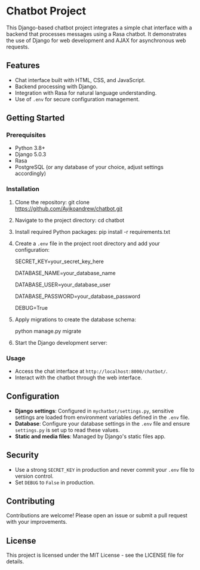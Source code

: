 # Chatbot Project

This Django-based chatbot project integrates a simple chat interface with a backend that processes messages using a Rasa chatbot. It demonstrates the use of Django for web development and AJAX for asynchronous web requests.

## Features

- Chat interface built with HTML, CSS, and JavaScript.
- Backend processing with Django.
- Integration with Rasa for natural language understanding.
- Use of `.env` for secure configuration management.

## Getting Started

### Prerequisites

- Python 3.8+
- Django 5.0.3
- Rasa
- PostgreSQL (or any database of your choice, adjust settings accordingly)

### Installation

1. Clone the repository:
  git clone https://github.com/Ayikoandrew/chatbot.git
2. Navigate to the project directory:
   cd chatbot
3. Install required Python packages:
   pip install -r requirements.txt
4. Create a `.env` file in the project root directory and add your configuration:
   
   SECRET_KEY=your_secret_key_here
   
   DATABASE_NAME=your_database_name
   
   DATABASE_USER=your_database_user
   
   DATABASE_PASSWORD=your_database_password
   
   DEBUG=True

5. Apply migrations to create the database schema:
   
   python manage.py migrate
6. Start the Django development server:
   
### Usage

- Access the chat interface at `http://localhost:8000/chatbot/`.
- Interact with the chatbot through the web interface.

## Configuration

- **Django settings**: Configured in `mychatbot/settings.py`, sensitive settings are loaded from environment variables defined in the `.env` file.
- **Database**: Configure your database settings in the `.env` file and ensure `settings.py` is set up to read these values.
- **Static and media files**: Managed by Django's static files app.

## Security

- Use a strong `SECRET_KEY` in production and never commit your `.env` file to version control.
- Set `DEBUG` to `False` in production.

## Contributing

Contributions are welcome! Please open an issue or submit a pull request with your improvements.

## License

This project is licensed under the MIT License - see the LICENSE file for details.
